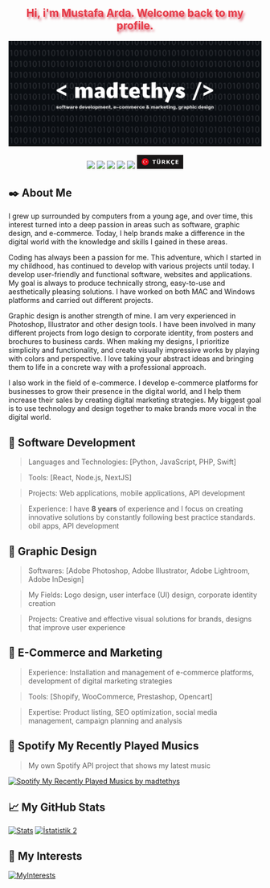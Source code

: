 <h2 align="center" style="color:#e63946;text-shadow: 3px 4px 4px rgba(205, 50, 70, 0.7);">Hi, i'm Mustafa Arda. Welcome back to my profile. <br></h2>
<img src="./welcome.png" alt="Welcome to madtethys's github profile."></img>
<p align="center">
    <a href="https://github.com/madtethys" target"blank_"><img src="https://img.shields.io/badge/GitHub%20-191717.svg?&style=for-the-badge&logo=github&logoColor=white"></a>
    <a href="https://www.instagram.com/mdusova/" target"blank_"><img src="https://img.shields.io/badge/INSTAGRAM%20-191717.svg?&style=for-the-badge&logo=instagram&logoColor=white"></a>
<a href="https://open.spotify.com/user/31e4wu2ua42rf5qvqaukgjwgz7tu" target"blank_"><img src="https://img.shields.io/badge/Spotify%20-191717.svg?&style=for-the-badge&logo=spotify&logoColor=white"></a>
<a href="https://x.com/madgrafik" target"blank_"><img src="https://i.hizliresim.com/lzfsyes.png" style="height: 28px;"></a>
    <a href="https://github.com/madtethys/" target"blank_"><img src="https://komarev.com/ghpvc/?username=madtethys&label=Profile%20Views&color=191717&style=for-the-badge" style="width:101.75; height:28;"></a>
<a href="https://github.com/madtethys/madtethys/blob/main/README.md" target"blank_"><img src="./TurkishButton.png" style="height: 28px;"></a>
</p> 

## ✒️ About Me
I grew up surrounded by computers from a young age, and over time, this interest turned into a deep passion in areas such as software, graphic design, and e-commerce. Today, I help brands make a difference in the digital world with the knowledge and skills I gained in these areas.

Coding has always been a passion for me. This adventure, which I started in my childhood, has continued to develop with various projects until today. I develop user-friendly and functional software, websites and applications. My goal is always to produce technically strong, easy-to-use and aesthetically pleasing solutions. I have worked on both MAC and Windows platforms and carried out different projects.

Graphic design is another strength of mine. I am very experienced in Photoshop, Illustrator and other design tools. I have been involved in many different projects from logo design to corporate identity, from posters and brochures to business cards. When making my designs, I prioritize simplicity and functionality, and create visually impressive works by playing with colors and perspective. I love taking your abstract ideas and bringing them to life in a concrete way with a professional approach.

I also work in the field of e-commerce. I develop e-commerce platforms for businesses to grow their presence in the digital world, and I help them increase their sales by creating digital marketing strategies. My biggest goal is to use technology and design together to make brands more vocal in the digital world.

## 🚀 Software Development
> Languages ​​and Technologies: [Python, JavaScript, PHP, Swift]

> Tools: [React, Node.js, NextJS]
 
> Projects: Web applications, mobile applications, API development
 
> Experience: I have **8 years** of experience and I focus on creating innovative solutions by constantly following best practice standards. obil apps, API development

## 🎨 Graphic Design
> Softwares: [Adobe Photoshop, Adobe Illustrator, Adobe Lightroom, Adobe InDesign]

> My Fields: Logo design, user interface (UI) design, corporate identity creation
 
> Projects: Creative and effective visual solutions for brands, designs that improve user experience

## 🛒 E-Commerce and Marketing
> Experience: Installation and management of e-commerce platforms, development of digital marketing strategies

> Tools: [Shopify, WooCommerce, Prestashop, Opencart]

> Expertise: Product listing, SEO optimization, social media management, campaign planning and analysis

## 🎵 Spotify My Recently Played Musics
> My own Spotify API project that shows my latest music

[![Spotify My Recently Played Musics by madtethys](https://spotify.mdusova.com/api?user=31e4wu2ua42rf5qvqaukgjwgz7tu)](https://spotify.mdusova.com/api?user=31e4wu2ua42rf5qvqaukgjwgz7tu)

## 📈 My GitHub Stats
[![Stats](https://github-readme-stats.vercel.app/api?username=madtethys&show_icons=true&theme=tokyonight)](https://github-readme-stats.vercel.app/api?username=madtethys&show_icons=true&theme=tokyonight) [![İstatistik 2](https://github-readme-stats.vercel.app/api/top-langs/?username=madtethys&layout=compact&theme=tokyonight)](https://github-readme-stats.vercel.app/api/top-langs/?username=madtethys&layout=compact&theme=tokyonight)

## 🎯 My Interests
[![MyInterests](https://skillicons.dev/icons?theme=dark&i=js,ts,py,html,css,go,rust,vscode,tailwind,github,nextjs,react,mongodb,nodejs,bun)](https://mdusova.com/)
